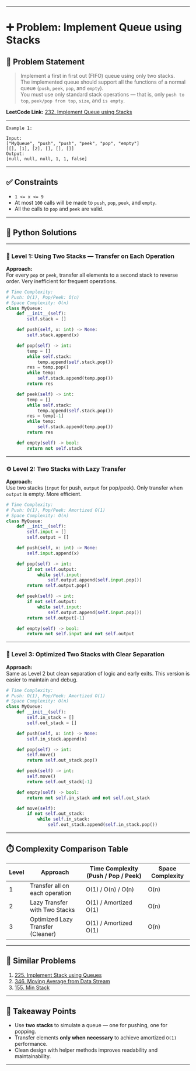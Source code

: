 
---

# ➕ Problem: Implement Queue using Stacks

## 📘 Problem Statement

> Implement a first in first out (FIFO) queue using only two stacks.  
> The implemented queue should support all the functions of a normal queue (`push`, `peek`, `pop`, and `empty`).  
> You must use only standard stack operations — that is, only `push to top`, `peek/pop from top`, `size`, and `is empty`.

**LeetCode Link:** [232. Implement Queue using Stacks](https://leetcode.com/problems/implement-queue-using-stacks/)

---

```
Example 1:

Input:
["MyQueue", "push", "push", "peek", "pop", "empty"]
[[], [1], [2], [], [], []]
Output:
[null, null, null, 1, 1, false]
```

---

## ✅ Constraints

- `1 <= x <= 9`
- At most `100` calls will be made to `push`, `pop`, `peek`, and `empty`.
- All the calls to `pop` and `peek` are valid.

---

## 🧠 Python Solutions

---

### 🧪 Level 1: Using Two Stacks — Transfer on Each Operation

**Approach:**  
For every `pop` or `peek`, transfer all elements to a second stack to reverse order. Very inefficient for frequent operations.

```python
# Time Complexity:
# Push: O(1), Pop/Peek: O(n)
# Space Complexity: O(n)
class MyQueue:
    def __init__(self):
        self.stack = []

    def push(self, x: int) -> None:
        self.stack.append(x)

    def pop(self) -> int:
        temp = []
        while self.stack:
            temp.append(self.stack.pop())
        res = temp.pop()
        while temp:
            self.stack.append(temp.pop())
        return res

    def peek(self) -> int:
        temp = []
        while self.stack:
            temp.append(self.stack.pop())
        res = temp[-1]
        while temp:
            self.stack.append(temp.pop())
        return res

    def empty(self) -> bool:
        return not self.stack
```

---

### ⚙️ Level 2: Two Stacks with Lazy Transfer

**Approach:**  
Use two stacks (`input` for push, `output` for pop/peek). Only transfer when `output` is empty. More efficient.

```python
# Time Complexity:
# Push: O(1), Pop/Peek: Amortized O(1)
# Space Complexity: O(n)
class MyQueue:
    def __init__(self):
        self.input = []
        self.output = []

    def push(self, x: int) -> None:
        self.input.append(x)

    def pop(self) -> int:
        if not self.output:
            while self.input:
                self.output.append(self.input.pop())
        return self.output.pop()

    def peek(self) -> int:
        if not self.output:
            while self.input:
                self.output.append(self.input.pop())
        return self.output[-1]

    def empty(self) -> bool:
        return not self.input and not self.output
```

---

### 🚀 Level 3: Optimized Two Stacks with Clear Separation

**Approach:**  
Same as Level 2 but clean separation of logic and early exits. This version is easier to maintain and debug.

```python
# Time Complexity:
# Push: O(1), Pop/Peek: Amortized O(1)
# Space Complexity: O(n)
class MyQueue:
    def __init__(self):
        self.in_stack = []
        self.out_stack = []

    def push(self, x: int) -> None:
        self.in_stack.append(x)

    def pop(self) -> int:
        self.move()
        return self.out_stack.pop()

    def peek(self) -> int:
        self.move()
        return self.out_stack[-1]

    def empty(self) -> bool:
        return not self.in_stack and not self.out_stack

    def move(self):
        if not self.out_stack:
            while self.in_stack:
                self.out_stack.append(self.in_stack.pop())
```

---

## ⏱️ Complexity Comparison Table

| Level | Approach                             | Time Complexity (Push / Pop / Peek) | Space Complexity |
|-------|--------------------------------------|-------------------------------------|------------------|
| 1     | Transfer all on each operation       | O(1) / O(n) / O(n)                  | O(n)             |
| 2     | Lazy Transfer with Two Stacks        | O(1) / Amortized O(1)               | O(n)             |
| 3     | Optimized Lazy Transfer (Cleaner)    | O(1) / Amortized O(1)               | O(n)             |

---

## 🔗 Similar Problems

1. [225. Implement Stack using Queues](https://leetcode.com/problems/implement-stack-using-queues/)
2. [346. Moving Average from Data Stream](https://leetcode.com/problems/moving-average-from-data-stream/)
3. [155. Min Stack](https://leetcode.com/problems/min-stack/)

---

## 📌 Takeaway Points

- Use **two stacks** to simulate a queue — one for pushing, one for popping.
- Transfer elements **only when necessary** to achieve amortized `O(1)` performance.
- Clean design with helper methods improves readability and maintainability.

---
